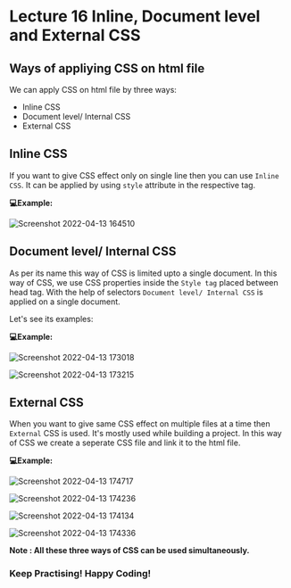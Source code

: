 # Lecture 16 Inline, Document level and External CSS

## Ways of appliying CSS on html file
We can apply CSS on html file by three ways:
- Inline CSS
- Document level/ Internal CSS
- External CSS
## Inline CSS
If you want to give CSS effect only on single line then you can use ```Inline CSS```.
It can be applied by using ```style``` attribute in the respective tag.


**💻Example:**

![Screenshot 2022-04-13 164510](https://user-images.githubusercontent.com/43013697/163178494-8d3a8eaf-51e9-46ca-a8bd-b9f8e64ecd05.png)

## Document level/ Internal CSS
As per its name this way of CSS is limited upto a single document.
In this way of CSS, we use CSS properties inside the ```Style tag``` placed between head tag.
With the help of selectors ```Document level/ Internal CSS``` is applied on a single document.

Let's see its examples:

**💻Example:**

![Screenshot 2022-04-13 173018](https://user-images.githubusercontent.com/43013697/163178664-5333ad7c-fbac-4a56-a7a0-01edd5b5f7ab.png)

![Screenshot 2022-04-13 173215](https://user-images.githubusercontent.com/43013697/163178768-e7ab302c-d36b-4444-a8c1-7ae7f7482124.png)

## External CSS
When you want to give same CSS effect on multiple files at a time then ``` External``` CSS is used.
It's mostly used while building a project.
In this way of CSS we create a seperate CSS file and link it to the html file.

**💻Example:**

![Screenshot 2022-04-13 174717](https://user-images.githubusercontent.com/43013697/163178838-2b3889ce-3523-48ee-a9c8-61f738faa193.png)

![Screenshot 2022-04-13 174236](https://user-images.githubusercontent.com/43013697/163178872-6a6ad5c3-1fac-460b-9ee3-2ff514e2cd29.png)

![Screenshot 2022-04-13 174134](https://user-images.githubusercontent.com/43013697/163178933-785db941-380d-48ba-af21-ad1e964b7ff7.png)

![Screenshot 2022-04-13 174336](https://user-images.githubusercontent.com/43013697/163178982-61d110ee-f0ff-4428-8fa2-4a09cfeebe3c.png)


**Note : All these three ways of CSS can be used simultaneously.**

### Keep Practising! Happy Coding!











